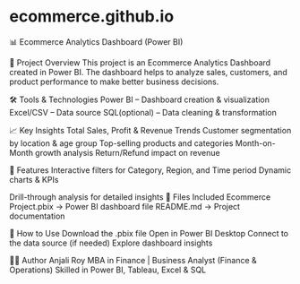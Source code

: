 # ecommerce.github.io
📊 Ecommerce Analytics Dashboard (Power BI)

📌 Project Overview
This project is an Ecommerce Analytics Dashboard created in Power BI.
The dashboard helps to analyze sales, customers, and product performance to make better business decisions.

🛠 Tools & Technologies
Power BI – Dashboard creation & visualization
Excel/CSV – Data source
SQL(optional) – Data cleaning & transformation

📈 Key Insights
Total Sales, Profit & Revenue Trends
Customer segmentation by location & age group
Top-selling products and categories
Month-on-Month growth analysis
Return/Refund impact on revenue

🎯 Features
Interactive filters for Category, Region, and Time period
Dynamic charts & KPIs

Drill-through analysis for detailed insights
📂 Files Included
Ecommerce Project.pbix → Power BI dashboard file
README.md → Project documentation

🚀 How to Use
Download the .pbix file
Open in Power BI Desktop
Connect to the data source (if needed)
Explore dashboard insights

👩‍💻 Author
Anjali Roy
MBA in Finance | Business Analyst (Finance & Operations)
Skilled in Power BI, Tableau, Excel & SQL
